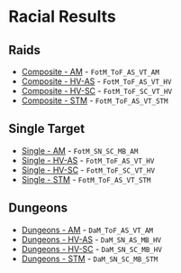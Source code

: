 # Racial Results

## Raids
- [Composite - AM](results/Results_Composite_am.md) - `FotM_ToF_AS_VT_AM`
- [Composite - HV-AS](results/Results_Composite_hv-as.md) - `FotM_ToF_AS_VT_HV`
- [Composite - HV-SC](results/Results_Composite_hv-sc.md) - `FotM_ToF_SC_VT_HV`
- [Composite - STM](results/Results_Composite_stm.md) - `FotM_ToF_AS_VT_STM`

## Single Target
- [Single - AM](results/Results_Single_am.md) - `FotM_SN_SC_MB_AM`
- [Single - HV-AS](results/Results_Single_hv-as.md) - `FotM_ToF_AS_VT_HV`
- [Single - HV-SC](results/Results_Single_hv-sc.md) - `FotM_ToF_SC_VT_HV`
- [Single - STM](results/Results_Single_stm.md) - `FotM_ToF_AS_VT_STM`

## Dungeons
- [Dungeons - AM](results/Results_Dungeons_am.md) - `DaM_ToF_AS_VT_AM`
- [Dungeons - HV-AS](results/Results_Dungeons_hv-as.md) - `DaM_SN_AS_MB_HV`
- [Dungeons - HV-SC](results/Results_Dungeons_hv-sc.md) - `DaM_SN_SC_MB_HV`
- [Dungeons - STM](results/Results_Dungeons_stm.md) - `DaM_SN_SC_MB_STM`
